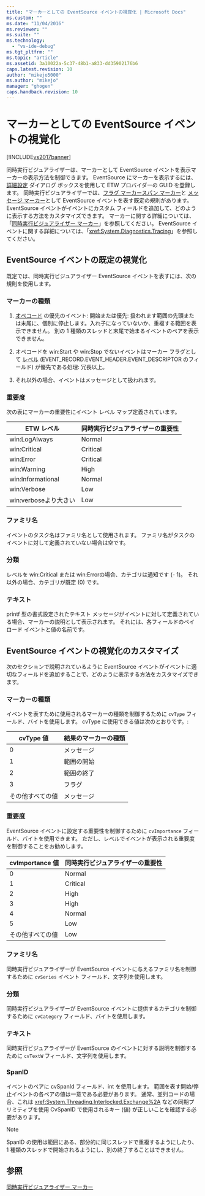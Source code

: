 ```yaml
---
title: "マーカーとしての EventSource イベントの視覚化 | Microsoft Docs"
ms.custom: ""
ms.date: "11/04/2016"
ms.reviewer: ""
ms.suite: ""
ms.technology: 
  - "vs-ide-debug"
ms.tgt_pltfrm: ""
ms.topic: "article"
ms.assetid: 3a10022a-5c37-48b1-a833-dd35902176b6
caps.latest.revision: 10
author: "mikejo5000"
ms.author: "mikejo"
manager: "ghogen"
caps.handback.revision: 10
---
```

# マーカーとしての EventSource イベントの視覚化
[!INCLUDE[vs2017banner](../code-quality/includes/vs2017banner.md)]

同時実行ビジュアライザーは、マーカーとして EventSource イベントを表示マーカーの表示方法を制御できます。  EventSource にマーカーを表示するには、[詳細設定](../profiling/advanced-settings-dialog-box-concurrency-visualizer.md) ダイアログ ボックスを使用して ETW プロバイダーの GUID を登録します。  同時実行ビジュアライザーでは、[フラグ マーカー](../profiling/flag-markers.md)[スパン マーカー](../profiling/span-markers.md)と [メッセージ マーカー](../profiling/message-markers.md)として EventSource イベントを表す既定の規則があります。  EventSource イベントがイベントにカスタム フィールドを追加して、どのように表示する方法をカスタマイズできます。  マーカーに関する詳細については、「[同時実行ビジュアライザー マーカー](../profiling/concurrency-visualizer-markers.md)」を参照してください。  EventSource イベントに関する詳細については、「<xref:System.Diagnostics.Tracing>」を参照してください。  
  
## EventSource イベントの既定の視覚化  
 既定では、同時実行ビジュアライザー EventSource イベントを表すには、次の規則を使用します。  
  
### マーカーの種類  
  
1.  [オペコード](http://msdn.microsoft.com/ja-jp/d97953df-669b-4c55-b1a8-925022b339b7) の優先のイベント: 開始または優先: 扱われます範囲の先頭または末尾に、個別に停止します。入れ子になっていないか、重複する範囲を表示できません。  別の 1 種類のスレッドと末尾で始まるイベントのペアを表示できません。  
  
2.  オペコードを win:Start や win:Stop でないイベントはマーカー フラグとして [レベル](http://msdn.microsoft.com/ja-jp/dfa4e0a9-4d89-4f50-aef9-1dae0dc11726) \(EVENT\_RECORD.EVENT\_HEADER.EVENT\_DESCRIPTOR のフィールド\) が優先である処理: 冗長以上。  
  
3.  それ以外の場合、イベントはメッセージとして扱われます。  
  
### 重要度  
 次の表にマーカーの重要性にイベント レベル マップ定義されています。  
  
|ETW レベル|同時実行ビジュアライザーの重要性|  
|-------------|----------------------|  
|win:LogAlways|Normal|  
|win:Critical|Critical|  
|win:Error|Critical|  
|win:Warning|High|  
|win:Informational|Normal|  
|win:Verbose|Low|  
|win:verboseより大きい|Low|  
  
### ファミリ名  
 イベントのタスク名はファミリ名として使用されます。  ファミリ名がタスクのイベントに対して定義されていない場合は空です。  
  
### 分類  
 レベルを win:Critical または win:Errorの場合、カテゴリは通知です \(\- 1\)。  それ以外の場合、カテゴリが既定 \(0\) です。  
  
### テキスト  
 printf 型の書式設定されたテキスト メッセージがイベントに対して定義されている場合、マーカーの説明として表示されます。  それには、各フィールドのペイロード イベントと値の名前です。  
  
## EventSource イベントの視覚化のカスタマイズ  
 次のセクションで説明されているように EventSource イベントがイベントに適切なフィールドを追加することで、どのように表示する方法をカスタマイズできます。  
  
### マーカーの種類  
 イベントを表すために使用されるマーカーの種類を制御するために `cvType` フィールド、バイトを使用します。  cvType に使用できる値は次のとおりです。:  
  
|cvType 値|結果のマーカーの種類|  
|--------------|----------------|  
|0|メッセージ|  
|1|範囲の開始|  
|2|範囲の終了|  
|3|フラグ|  
|その他すべての値|メッセージ|  
  
### 重要度  
 EventSource イベントに設定する重要性を制御するために `cvImportance` フィールド、バイトを使用できます。  ただし、レベルでイベントが表示される重要度を制御することをお勧めします。  
  
|cvImportance 値|同時実行ビジュアライザーの重要性|  
|--------------------|----------------------|  
|0|Normal|  
|1|Critical|  
|2|High|  
|3|High|  
|4|Normal|  
|5|Low|  
|その他すべての値|Low|  
  
### ファミリ名  
 同時実行ビジュアライザーが EventSource イベントに与えるファミリ名を制御するために `cvSeries` イベント フィールド、文字列を使用します。  
  
### 分類  
 同時実行ビジュアライザーが EventSource イベントに提供するカテゴリを制御するために `cvCategory` フィールド、バイトを使用します。  
  
### テキスト  
 同時実行ビジュアライザーが EventSource のイベントに対する説明を制御するために `cvTextW` フィールド、文字列を使用します。  
  
### SpanID  
 イベントのペアに cvSpanId フィールド、int を使用します。  範囲を表す開始\/停止イベントの各ペアの値は一意である必要があります。  通常、並列コードの場合、これは <xref:System.Threading.Interlocked.Exchange%2A> などの同期プリミティブを使用 CvSpanID で使用されるキー \(値\) が正しいことを確認する必要があります。  
  
> [!NOTE]
>  SpanID の使用は範囲にある、部分的に同じスレッドで重複するようにしたり、1 種類のスレッドで開始されるようにし、別の終了することはできません。  
  
## 参照  
 [同時実行ビジュアライザー マーカー](../profiling/concurrency-visualizer-markers.md)